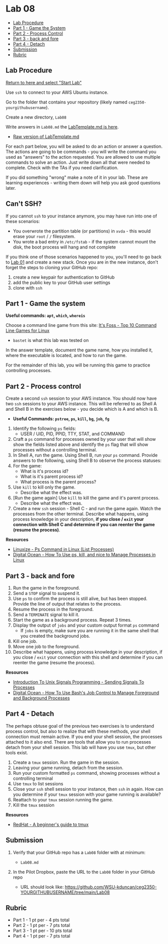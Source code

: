 # Lab 08

- [Lab Procedure](#Lab-Procedure)
- [Part 1 - Game the System](#part-1---game-the-system)
- [Part 2 - Process Control](#part-2---process-control)
- [Part 3 - back and fore](#part-3---back-and-fore)
- [Part 4 - Detach](#part-4---detach)
- [Submission](#Submission)
- [Rubric](#Rubric)

## Lab Procedure

[Return to here and select "Start Lab"](https://awsacademy.instructure.com/courses/68834/modules/items/6128516)

Use `ssh` to connect to your AWS Ubuntu instance.

Go to the folder that contains your repository (likely named `ceg2350-yourgithubusername`).

Create a new directory, `Lab08`

Write answers in `Lab08.md` the [LabTemplate.md is here](LabTemplate.md).

- [Raw version of LabTemplate.md](https://raw.githubusercontent.com/pattonsgirl/CEG2350/main/Labs/Lab08/LabTemplate.md)

For each part below, you will be asked to do an action or answer a question. The actions are going to be commands - you will write the command you used as "answers" to the action requested. You are allowed to use multiple commands to solve an action. Just write down all that were needed to complete. Check with the TAs if you need clarification.

If you did something "wrong" make a note of it in your lab. These are learning experiences - writing them down will help you ask good questions later.

## Can't SSH?

If you cannot `ssh` to your instance anymore, you may have run into one of these scenarios:
- You overwrote the partition table (or partitions) in `xvda` - this would erase your `root` / `/` filesystem.
- You wrote a bad entry in `/etc/fstab` - if the system cannot mount the disk, the boot process will hang and not complete 

If you think one of those scenarios happened to you, you'll need to go back to [Lab 01](../Lab01/) and create a new stack. Once you are in the new instance, don't forget the steps to cloning your GitHub repo:
1. create a new keypair for authentication to GitHub
2. add the public key to your GitHub user settings
3. clone with `ssh`

## Part 1 - Game the system

**Useful commands: `apt`, `which`, `whereis`**

Choose a command line game from this site: [It's Foss - Top 10 Command Line Games for Linux](https://itsfoss.com/best-command-line-games-linux/)
   - `bastet` is what this lab was tested on

In the answer template, document the game name, how you installed it, where the executable is located, and how to run the game.

For the remainder of this lab, you will be running this game to practice controlling processes.

## Part 2 - Process control

Create a second `ssh` session to your AWS instance.  You should now have two `ssh` sessions to your AWS instance.  This will be referred to as Shell A and Shell B in the exercises below - you decide which is A and which is B.

- **Useful Commands: `pstree`, `ps`, `kill`, `bg`, `job`, `fg`**

1. Identify the following `ps` fields:
   - USER / UID, PID, PPID, TTY, STAT, and COMMAND
2. Craft a `ps` command for processes owned by your user that will show show the fields listed above and identify the `ps` flag that will show processes without a controlling terminal.
3. In Shell A, run the game.  Using Shell B, run your `ps` command.
Provide answers to the following, using Shell B to observe the process statuses:
4. For the game:
   - What is it's process id?
   - What is it's parent process id?
   - What process is the parent process?
5. Use `kill` to kill only the game.
   - Describe what the effect was.
6. [Run the game again] Use `kill` to kill the game and it's parent process.
   - Describe what the effect was.
7. Create a new `ssh` session - Shell C - and run the game again.  Watch the processes from the other terminal.  Describe what happens, using process knowledge in your description, **if you close / `exit` your connection with Shell C and determine if you can reenter the game (resume the process)**.

**Resources**
- [Linuxize - Ps Command in Linux (List Processes)](https://linuxize.com/post/ps-command-in-linux/)
- [Digital Ocean - How To Use ps, kill, and nice to Manage Processes in Linux](https://www.digitalocean.com/community/tutorials/how-to-use-ps-kill-and-nice-to-manage-processes-in-linux)

## Part 3 - back and fore

1. Run the game in the foreground.  
2. Send a `STOP` signal to suspend it.
3. Use `ps` to confirm the process is still alive, but has been stopped.  Provide the line of output that relates to the process.
4. Resume the process in the foreground.
5. Send a `TERMINATE` signal to kill it.
6. Start the game as a background process.  Repeat 3 times.
7. Display the output of `jobs` and your custom output format `ps` command
   - If `jobs` is empty, make sure you are running it in the same shell that you created the background jobs.
8. Kill one job.
9. Move one job to the foreground.
10. Describe what happens, using process knowledge in your description, if you close / `exit` your connection with this shell and determine if you can reenter the game (resume the process).

**Resources**
- [Introduction To Unix Signals Programming - Sending Signals To Processes](https://www.cs.kent.edu/~ruttan/sysprog/lectures/signals.html)
- [Digital Ocean - How To Use Bash's Job Control to Manage Foreground and Background Processes](https://www.digitalocean.com/community/tutorials/how-to-use-bash-s-job-control-to-manage-foreground-and-background-processes)

## Part 4 - Detach

The perhaps obtuse goal of the previous two exercises is to understand process control, but also to realize that with these methods, your shell connection must remain active.  If you end your shell session, the processes attached to it also end.  There are tools that allow you to run processes detach from your shell session.  This lab will have you use `tmux`, but other tools exist.

1. Create a `tmux` session.  Run the game in the session.
2. Leaving your game running, detach from the session.
3. Run your custom formatted `ps` command, showing processes without a controlling terminal
4. Use `tmux` to list sessions
5. Close your `ssh` shell session to your instance, then `ssh` in again.  How can you determine if your `tmux` session with your game running is available?
6. Reattach to your `tmux` session running the game.
7. Kill the `tmux` session

**Resources**
- [RedHat - A beginner's guide to tmux](https://www.redhat.com/sysadmin/introduction-tmux-linux)

## Submission

1. Verify that your GitHub repo has a `Lab08` folder with at minimum:

   - `Lab08.md`

2. In the Pilot Dropbox, paste the URL to the `Lab08` folder in your GitHub repo
   - URL should look like: https://github.com/WSU-kduncan/ceg2350-YOURGITHUBUSERNAME/tree/main/Lab08

## Rubric

- Part 1 - 1 pt per - 4 pts total
- Part 2 - 1 pt per - 7 pts total
- Part 3 - 1 pt per - 10 pts total
- Part 4 - 1 pt per - 7 pts total
